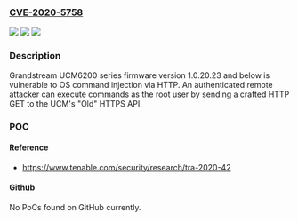 ### [CVE-2020-5758](https://cve.mitre.org/cgi-bin/cvename.cgi?name=CVE-2020-5758)
![](https://img.shields.io/static/v1?label=Product&message=Grandstream%20UCM6200%20Series&color=blue)
![](https://img.shields.io/static/v1?label=Version&message=Versions%201.0.20.23%20and%20below%20&color=brightgreen)
![](https://img.shields.io/static/v1?label=Vulnerability&message=CWE-78&color=brightgreen)

### Description

Grandstream UCM6200 series firmware version 1.0.20.23 and below is vulnerable to OS command injection via HTTP. An authenticated remote attacker can execute commands as the root user by sending a crafted HTTP GET to the UCM's "Old" HTTPS API.

### POC

#### Reference
- https://www.tenable.com/security/research/tra-2020-42

#### Github
No PoCs found on GitHub currently.


